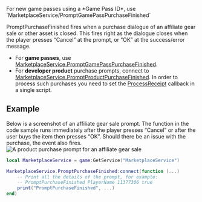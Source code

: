 For new game passes using a \*Game Pass ID\*, use \`MarketplaceService/PromptGamePassPurchaseFinished\`

PromptPurchaseFinished fires when a purchase dialogue of an affiliate gear sale or other asset is closed. This fires right as the dialogue closes when the player presses “Cancel” at the prompt, or “OK” at the success/error message.

*   For **game passes**, use [MarketplaceService.PromptGamePassPurchaseFinished](https://developer.roblox.com/en-us/api-reference/event/MarketplaceService/PromptGamePassPurchaseFinished).
*   For **developer product** purchase prompts, connect to [MarketplaceService.PromptProductPurchaseFinished](https://developer.roblox.com/en-us/api-reference/event/MarketplaceService/PromptProductPurchaseFinished). In order to process such purchases you need to set the [ProcessReceipt](https://developer.roblox.com/en-us/api-reference/property/MarketplaceService/ProcessReceipt) callback in a single script.

Example
-------

Below is a screenshot of an affiliate gear sale prompt. The function in the code sample runs immediately after the player presses “Cancel” or after the user buys the item then presses “OK”. Should there be an issue with the purchase, the event also fires.
![A product purchase prompt for an affiliate gear sale](https://developer.roblox.com/assets/blt881d0a28aa9fcf42/PromptProductPurchase-confirm.png)

```Lua
local MarketplaceService = game:GetService("MarketplaceService")

MarketplaceService.PromptPurchaseFinished:connect(function (...)
    -- Print all the details of the prompt, for example:
    -- PromptPurchaseFinished PlayerName 11377306 true
    print("PromptPurchaseFinished", ...)
end)
```